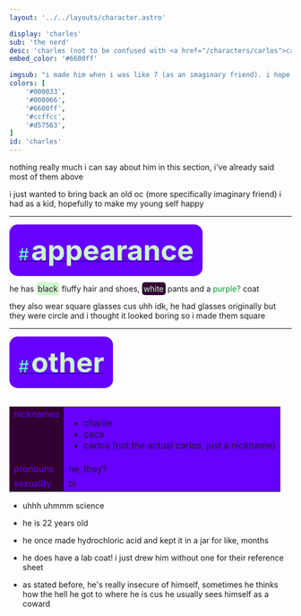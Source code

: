 ```yaml
---
layout: '../../layouts/character.astro'

display: 'charles'
sub: 'the nerd'
desc: 'charles (not to be confused with <a href="/characters/carlos">carlos</a>) is a nerdy boy who likes science, but is really insecure of himself'
embed_color: '#6600ff'

imgsub: "i made him when i was like 7 (as an imaginary friend). i hope he likes his new appearance and home."
colors: [
    '#000033',
    '#000066',
    '#6600ff',
    '#ccffcc',
    '#d57563',
]
id: 'charles'
---
```

<style>
    :root {
        --header-color: #003;
        --header-logo-color-1: #cfc;
        --header-logo-color-2: #60f;

        --col-bright: #cfc;
        --col-light: #6fc;
        --col-main: #60f;
        --col-dim: #609;
        --col-dark: #303;

        --col-bg: #303;
        --col-char-bg: #60c;

        --col-link: #60f;
        --col-link-hover: #6fc
    }    

    td {
        background-color: var(--col-main);
    }

    td.name {
        background-color: var(--col-dark);
        color: var(--col-main);
        box-shadow: unset;
        align-content: start;
    }

        .white {
        color: var(--col-bright);
        background-color: var(--col-dark);
        padding: 3px;
        border-radius: 5px;
    }

    .black {
        color: var(--col-dark);
        background-color: var(--col-bright);
        padding: 3px;
        border-radius: 5px;
    }
</style>

nothing really much i can say about him in this section, i've already said most of them above

i just wanted to bring back an old oc (more specifically imaginary friend) i had as a kid, hopefully to make my young self happy

<hr>
<section id="appearance" style="text-align: left">

<div style="background-color: var(--col-main); padding: 16px; border-radius: 15px; width: fit-content;">
<a href="#appearance">
<span style="font-size: 30px; color: var(--col-light)">#</span>
<span style="font-weight: bolder; font-size: 50px; margin: 0; margin-top: 30px; color: var(--col-bright)">
appearance
</span>
</a>
</div>

he has <span class="black">black</span> fluffy hair and shoes, <span class="white">white</span> pants and a <span style="color: #093">purple?</span> coat

they also wear square glasses cus uhh idk, he had glasses originally but they were circle and i thought it looked boring so i made them square

</section>

<hr>
<section id="other" style="text-align: left">

<div style="background-color: var(--col-main); padding: 16px; border-radius: 15px; width: fit-content;">
<a href="#other">
<span style="font-size: 30px; color: var(--col-light)">#</span>
<span style="font-weight: bolder; font-size: 50px; margin: 0; margin-top: 30px; color: var(--col-bright)">
other
</span>
</a>
</div>

<br>
<table>

<tr>
    <td class="name">nicknames</td>
    <td>

- charlie
- caca
- carlos (not the actual carlos, just a nickname)

</td>
</tr>

<tr>
    <td class="name">pronouns</td>
    <td>he, they?</td>
</tr>
<tr>
    <td class="name">sexuality</td>
    <td>bi</td>
</tr>

</table>

- uhhh uhmmm science

- he is 22 years old

- he once made hydrochloric acid and kept it in a jar for like, months

- he does have a lab coat! i just drew him without one for their reference sheet

- as stated before, he's really insecure of himself, sometimes he thinks how the hell he got to where he is cus he usually sees himself as a coward

</section>